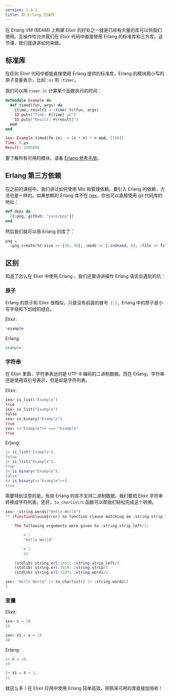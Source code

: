 ```yaml
---
version: 1.0.1
title: 和 Erlang 互操作
---
```


在 Erlang VM (BEAM) 上构建 Elixir 的好处之一就是已经有大量的库可以供我们使用。互操作性允许我们在 Elixir 代码中直接使用 Erlang 的标准库和三方库。这节课，我们就讲讲如何来做。  



## 标准库

在任何 Elixir 代码中都能直接使用 Erlang 提供的标准库，Erlang 的模块用小写的原子变量表示，比如 `:os` 和 `:timer`。  

我们可以用 `timer.tc` 计算某个函数执行的时间：  

```elixir
defmodule Example do
  def timed(fun, args) do
    {time, result} = :timer.tc(fun, args)
    IO.puts("Time: #{time} μs")
    IO.puts("Result: #{result}")
  end
end

iex> Example.timed(fn (n) -> (n * n) * n end, [100])
Time: 8 μs
Result: 1000000
```

要了解所有可用的模块，请看 [Erlang 参考手册](http://erlang.org/doc/apps/stdlib/)。  

## Erlang 第三方依赖

在之前的课程中，我们讲过如何使用 Mix 和管理依赖。要引入 Erlang 的依赖，方法也是一样的。如果依赖的 Erlang 库不在 [hex](https://hex.pm)，你也可以直接使用 git 代码库的地址：  

```elixir
def deps do
  [{:png, github: "yuce/png"}]
end
```

然后我们就可以用 Erlang 的库了：  

```elixir
png =
  :png.create(%{:size => {30, 30}, :mode => {:indexed, 8}, :file => file, :palette => palette})
```

## 区别

知道了怎么在 Elixir 中使用 Erlang ，我们还要讲讲操作 Erlang 语言会遇到的坑：  

### 原子

Erlang 的原子和 Elixir 很相似，只是没有前面的冒号（`:`），Erlang 中的原子是小写字母和下划线的组合。  

Elixir:  

```elixir
:example
```

Erlang:  

```erlang
example.
```

### 字符串

在 Elixir 里面，字符串表达的是 UTF-8 编码的二进制数据。而在 Erlang，字符串还是使用双引号表示，但是却是字符列表。  

Elixir:  

```elixir
iex> is_list('Example')
true
iex> is_list("Example")
false
iex> is_binary("Example")
true
iex> <<"Example">> === "Example"
true
```

Erlang:  

```erlang
1> is_list('Example').
false
2> is_list("Example").
true
3> is_binary("Example").
false
4> is_binary(<<"Example">>).
true
```

需要特别注意的是，有些 Erlang 的库不支持二进制数据，我们要把 Elixir 字符串转换成字符列表。还好，`to_charlist/1` 函数可以帮我们轻松完成这个转换。  

```elixir
iex> :string.words("Hello World")
** (FunctionClauseError) no function clause matching in :string.strip_left/2

    The following arguments were given to :string.strip_left/2:

        # 1
        "Hello World"

        # 2
        32

    (stdlib) string.erl:1661: :string.strip_left/2
    (stdlib) string.erl:1659: :string.strip/3
    (stdlib) string.erl:1597: :string.words/2

iex> "Hello World" |> to_charlist() |> :string.words()
2
```

### 变量

Elixir:  

```elixir
iex> x = 10
10

iex> x1 = x + 10
20
```

Erlang:  

```erlang
1> X = 10.
10

2> X1 = X + 1.
11
```

就这么多！在 Elixir 应用中使用 Erlang 简单高效，把原来可用的库直接加倍啦！  

